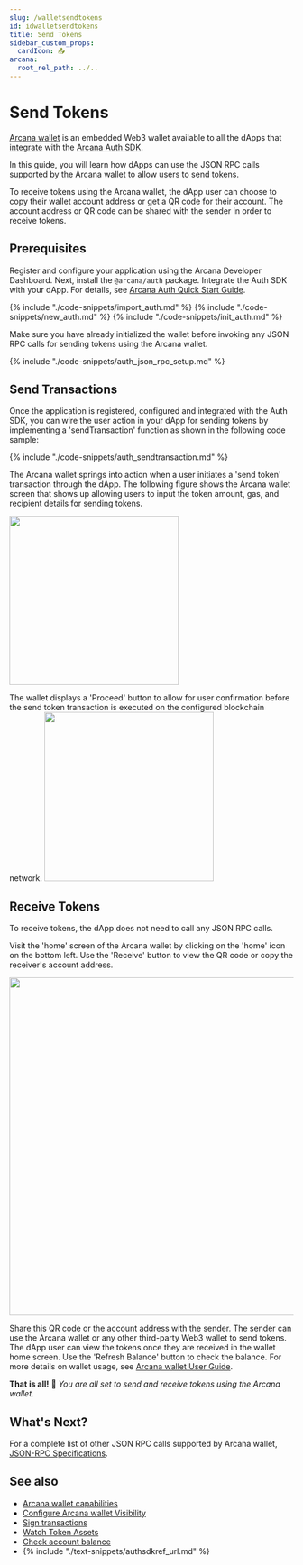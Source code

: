 ```yaml
---
slug: /walletsendtokens
id: idwalletsendtokens
title: Send Tokens
sidebar_custom_props:
  cardIcon: 📤
arcana:
  root_rel_path: ../..
---
```


# Send Tokens

[Arcana wallet]({{page.meta.arcana.root_rel_path}}/concepts/anwallet/index.md) is an embedded Web3 wallet available to all the dApps that [integrate]({{page.meta.arcana.root_rel_path}}/howto/integrate_auth/index.md) with the [Arcana Auth SDK]({{page.meta.arcana.root_rel_path}}/concepts/authsdk.md).

In this guide, you will learn how dApps can use the JSON RPC calls supported by the Arcana wallet to allow users to send tokens.

To receive tokens using the Arcana wallet, the dApp user can choose to copy their wallet account address or get a QR code for their account.  The account address or QR code can be shared with the sender in order to receive tokens.

## Prerequisites

Register and configure your application using the Arcana Developer Dashboard. Next, install the `@arcana/auth` package. Integrate the Auth SDK with your dApp. For details, see [Arcana Auth Quick Start Guide]({{page.meta.arcana.root_rel_path}}/walletsdk/wallet_qs.md).

{% include "./code-snippets/import_auth.md" %}
{% include "./code-snippets/new_auth.md" %}
{% include "./code-snippets/init_auth.md" %}

Make sure you have already initialized the wallet before invoking any JSON RPC calls for sending tokens using the Arcana wallet.

{% include "./code-snippets/auth_json_rpc_setup.md" %}

## Send Transactions

Once the application is registered, configured and integrated with the Auth SDK, you can wire the user action in your dApp for sending tokens by implementing a 'sendTransaction' function as shown in the following code sample:

{% include "./code-snippets/auth_sendtransaction.md" %}

The Arcana wallet springs into action when a user initiates a 'send token' transaction through the dApp. The following figure shows the Arcana wallet screen that shows up allowing users to input the token amount, gas, and recipient details for sending tokens.

<img src="/img/an_wallet_send_inputs.png" width="300"/>

The wallet displays a 'Proceed' button to allow for user confirmation before the send token transaction is executed on the configured blockchain network. <img src="/img/an_wallet_send.png" width="300"/>

## Receive Tokens

To receive tokens, the dApp does not need to call any JSON RPC calls.

Visit the 'home' screen of the Arcana wallet by clicking on the 'home' icon on the bottom left. Use the 'Receive' button to view the QR code or copy the receiver's account address.  

<img src="/img/an_wallet_receive.png" width="600"/>

Share this QR code or the account address with the sender. The sender can use the Arcana wallet or any other third-party Web3 wallet to send tokens.  The dApp user can view the tokens once they are received in the wallet home screen. Use the 'Refresh Balance' button to check the balance. For more details on wallet usage, see [Arcana wallet User Guide]({{page.meta.arcana.root_rel_path}}/user_guides/wallet_ui/index.md).

**That is all!**  :tada:
*You are all set to send and receive tokens using the Arcana wallet.*

## What's Next?

For a complete list of other JSON RPC calls supported by Arcana wallet, [JSON-RPC Specifications](https://ethereum.github.io/execution-apis/api-documentation/).

## See also

* [Arcana wallet capabilities]({{page.meta.arcana.root_rel_path}}/concepts/anwallet/index.md)
* [Configure Arcana wallet Visibility]({{page.meta.arcana.root_rel_path}}/howto/arcana_wallet/config_wallet_modes.md)
* [Sign transactions]({{page.meta.arcana.root_rel_path}}/howto/arcana_wallet/wallet_sign.md)
* [Watch Token Assets]({{page.meta.arcana.root_rel_path}}/howto/arcana_wallet/wallet_watchasset.md)
* [Check account balance]({{page.meta.arcana.root_rel_path}}/howto/arcana_wallet/wallet_balance.md)
* {% include "./text-snippets/authsdkref_url.md" %}
